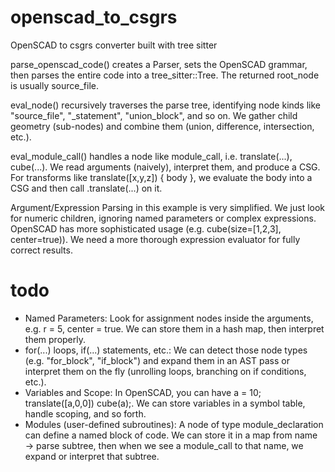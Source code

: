 # openscad_to_csgrs
OpenSCAD to csgrs converter built with tree sitter

parse_openscad_code() creates a Parser, sets the OpenSCAD grammar, then parses the entire code into a tree_sitter::Tree.
The returned root_node is usually source_file.

eval_node() recursively traverses the parse tree, identifying node kinds like "source_file", "_statement", "union_block", and so on.
We gather child geometry (sub-nodes) and combine them (union, difference, intersection, etc.).

eval_module_call() handles a node like module_call, i.e. translate(...), cube(...). We read arguments (naively), interpret them, and produce a CSG. For transforms like translate([x,y,z]) { body }, we evaluate the body into a CSG and then call .translate(...) on it.

Argument/Expression Parsing in this example is very simplified. We just look for numeric children, ignoring named parameters or complex expressions. OpenSCAD has more sophisticated usage (e.g. cube(size=[1,2,3], center=true)). We need a more thorough expression evaluator for fully correct results.

# todo
- Named Parameters: Look for assignment nodes inside the arguments, e.g. r = 5, center = true. We can store them in a hash map, then interpret them properly.
- for(...) loops, if(...) statements, etc.: We can detect those node types (e.g. "for_block", "if_block") and expand them in an AST pass or interpret them on the fly (unrolling loops, branching on if conditions, etc.).
- Variables and Scope: In OpenSCAD, you can have a = 10; translate([a,0,0]) cube(a);. We can store variables in a symbol table, handle scoping, and so forth.
- Modules (user-defined subroutines): A node of type module_declaration can define a named block of code. We can store it in a map from name → parse subtree, then when we see a module_call to that name, we expand or interpret that subtree.
